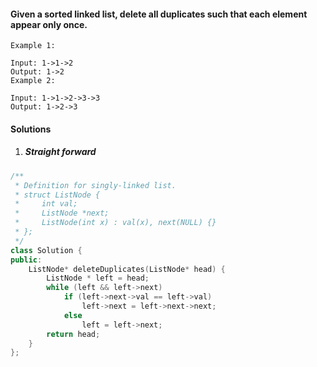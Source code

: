 #### Given a sorted linked list, delete all duplicates such that each element appear only once.

```
Example 1:

Input: 1->1->2
Output: 1->2
Example 2:

Input: 1->1->2->3->3
Output: 1->2->3
```

#### Solutions

1. ##### Straight forward

```cpp
/**
 * Definition for singly-linked list.
 * struct ListNode {
 *     int val;
 *     ListNode *next;
 *     ListNode(int x) : val(x), next(NULL) {}
 * };
 */
class Solution {
public:
    ListNode* deleteDuplicates(ListNode* head) {
        ListNode * left = head;
        while (left && left->next)
            if (left->next->val == left->val)
                left->next = left->next->next;
            else
                left = left->next;
        return head;
    }
};
```